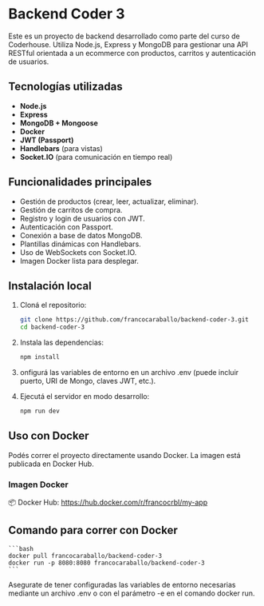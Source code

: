 # Backend Coder 3

Este es un proyecto de backend desarrollado como parte del curso de Coderhouse. Utiliza Node.js, Express y MongoDB para gestionar una API RESTful orientada a un ecommerce con productos, carritos y autenticación de usuarios.

## Tecnologías utilizadas

- **Node.js**
- **Express**
- **MongoDB + Mongoose**
- **Docker**
- **JWT (Passport)**
- **Handlebars** (para vistas)
- **Socket.IO** (para comunicación en tiempo real)

## Funcionalidades principales

- Gestión de productos (crear, leer, actualizar, eliminar).
- Gestión de carritos de compra.
- Registro y login de usuarios con JWT.
- Autenticación con Passport.
- Conexión a base de datos MongoDB.
- Plantillas dinámicas con Handlebars.
- Uso de WebSockets con Socket.IO.
- Imagen Docker lista para desplegar.

## Instalación local

1. Cloná el repositorio:

   ```bash
   git clone https://github.com/francocaraballo/backend-coder-3.git
   cd backend-coder-3
   ```

2. Instala las dependencias:

    ```bash
    npm install
    ```

3. onfigurá las variables de entorno en un archivo .env (puede incluir puerto, URI de Mongo, claves JWT, etc.).

4. Ejecutá el servidor en modo desarrollo:

    ```bash
    npm run dev
    ```
        
## Uso con Docker
Podés correr el proyecto directamente usando Docker. La imagen está publicada en Docker Hub.

### Imagen Docker
📦 Docker Hub: https://hub.docker.com/r/francocrbl/my-app

## Comando para correr con Docker
    ```bash
    docker pull francocaraballo/backend-coder-3
    docker run -p 8080:8080 francocaraballo/backend-coder-3
    ```

Asegurate de tener configuradas las variables de entorno necesarias mediante un archivo .env o con el parámetro -e en el comando docker run.